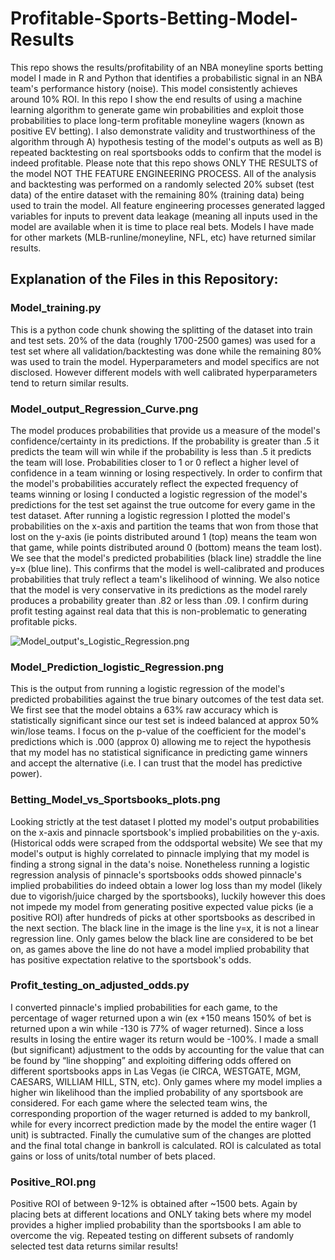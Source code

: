 
# Profitable-Sports-Betting-Model-Results
This repo shows the results/profitability of an NBA moneyline sports betting model I made in R and Python that identifies a probabilistic signal in an NBA team's performance history (noise). This model consistently achieves around 10% ROI. In this repo I show the end results of using a machine learning algorithm to generate game win probabilities and exploit those probabilities to place long-term profitable moneyline wagers (known as positive EV betting). I also demonstrate validity and trustworthiness of the algorithm through A) hypothesis testing of the model's outputs as well as B) repeated backtesting on real sportsbooks odds to confirm that the model is indeed profitable. Please note that this repo shows ONLY THE RESULTS of the model NOT THE FEATURE ENGINEERING PROCESS. All of the analysis and backtesting was performed on a randomly selected 20% subset (test data) of the entire dataset with the remaining 80% (training data) being used to train the model. All feature engineering processes generated lagged variables for inputs to prevent data leakage (meaning all inputs used in the model are available when it is time to place real bets. Models I have made for other markets (MLB-runline/moneyline, NFL, etc) have returned similar results.  

## Explanation of the Files in this Repository:

### Model_training.py
This is a python code chunk showing the splitting of the dataset into train and test sets. 20% of the data (roughly 1700-2500 games) was used for a test set where all validation/backtesting was done while the remaining 80% was used to train the model. Hyperparameters and model specifics are not disclosed. However different models with well calibrated hyperparameters tend to return similar results.


### Model_output_Regression_Curve.png
The model produces probabilities that provide us a measure of the model's confidence/certainty in its predictions. If the probability is greater than .5 it predicts the team will win while if the probability is less than .5 it predicts the team will lose. Probabilities closer to 1 or 0 reflect a higher level of confidence in a team winning or losing respectively. In order to confirm that the model's probabilities accurately reflect the expected frequency of teams winning or losing I conducted a logistic regression of the model's predictions for the test set against the true outcome for every game in the test dataset. After running a logistic regression I plotted the model's probabilities on the x-axis and partition the teams that won from those that lost on the y-axis (ie points distributed around 1 (top) means the team won that game, while points distributed around 0 (bottom) means the team lost). We see that the model's predicted probabilities (black line) straddle the line y=x (blue line). This confirms that the model is well-calibrated and produces probabilities that truly reflect a team's likelihood of winning. We also notice that the model is very conservative in its predictions as the model rarely produces a probability greater than .82 or less than .09. I confirm during profit testing against real data that this is non-problematic to generating profitable picks. 

![Model_output's_Logistic_Regression.png](Sports-Betting-Model-Results/Model_output_Regression_Curve.png)

### Model_Prediction_logistic_Regression.png
This is the output from running a logistic regression of the model's predicted probabilities against the true binary outcomes of the test data set. We first see that the model obtains a 63% raw accuracy which is statistically significant since our test set is indeed balanced at approx 50% win/lose teams. I focus on the p-value of the coefficient for the model's predictions which is .000 (approx 0) allowing me to reject the hypothesis that my model has no statistical significance in predicting game winners and accept the alternative (i.e. I can trust that the model has predictive power).  

### Betting_Model_vs_Sportsbooks_plots.png
Looking strictly at the test dataset I plotted my model's output probabilities on the x-axis and pinnacle sportsbook's implied probabilities on the y-axis. (Historical odds were scraped from the oddsportal website) We see that my model's output is highly correlated to pinnacle implying that my model is finding a strong signal in the data's noise. Nonetheless running a logistic regression analysis of pinnacle's sportsbooks odds showed pinnacle's implied probabilities do indeed obtain a lower log loss than my model (likely due to vigorish/juice charged by the sportsbooks), luckily however this does not impede my model from generating positive expected value picks (ie a positive ROI) after hundreds of picks at other sportsbooks as described in the next section. The black line in the image is the line y=x, it is not a linear regression line. Only games below the black line are considered to be bet on, as games above the line do not have a model implied probability that has positive expectation relative to the sportsbook's odds. 

### Profit_testing_on_adjusted_odds.py
I converted pinnacle's implied probabilities for each game, to the percentage of wager returned upon a win (ex +150 means 150% of bet is returned upon a win while -130 is 77% of wager returned). Since a loss results in losing the entire wager its return would be -100%. I made a small (but significant) adjustment to the odds by accounting for the value that can be found by “line shopping” and exploiting differing odds offered on different sportsbooks apps in Las Vegas (ie CIRCA, WESTGATE, MGM, CAESARS, WILLIAM HILL, STN, etc). Only games where my model implies a higher win likelihood than the implied probability of any sportsbook are considered. For each game where the selected team wins, the corresponding proportion of the wager returned is added to my bankroll, while for every incorrect prediction made by the model the entire wager (1 unit) is subtracted. Finally the cumulative sum of the changes are plotted and the final total change in bankroll is calculated. ROI is calculated as total gains or loss of units/total number of bets placed. 

### Positive_ROI.png
Positive ROI of between 9-12% is obtained after ~1500 bets. Again by placing bets at different locations and ONLY taking bets where my model provides a higher implied probability than the sportsbooks I am able to overcome the vig. Repeated testing on different subsets of randomly selected test data returns similar results! 
